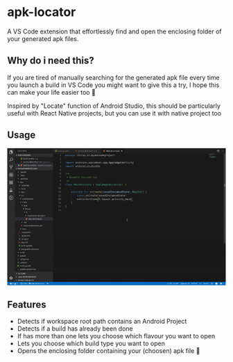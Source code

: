 # apk-locator

A VS Code extension that effortlessly find and open the enclosing folder of your generated apk files. 

## Why do i need this?

If you are tired of manually searching for the generated apk file every time you launch a build in VS Code you might want to give this a try, I hope this can make your life easier too 🙂

Inspired by "Locate" function of Android Studio, this should be particularly useful with React Native projects, but you can use it with native project too 

## Usage

![apk-locator features](images/apk-locator-sample.gif)

## Features

* Detects if workspace root path contains an Android Project
* Detects if a build has already been done 
* If has more than one lets you choose which flavour you want to open
* Lets you choose which build type you want to open
* Opens the enclosing folder containing your (choosen) apk file 🎁
